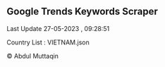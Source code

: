 

## Google Trends Keywords Scraper 
 
Last Update 27-05-2023 , 09:28:51

Country List :
VIETNAM.json



© Abdul Muttaqin 
